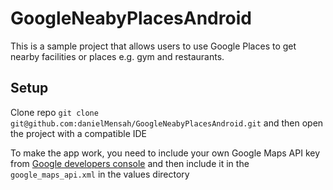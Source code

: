 # GoogleNeabyPlacesAndroid

This is a sample project that allows users to use Google Places to get nearby facilities or places e.g. gym and restaurants.

## Setup
Clone repo `git clone git@github.com:danielMensah/GoogleNeabyPlacesAndroid.git` and then open the project with a compatible IDE

To make the app work, you need to include your own Google Maps API key from [Google developers console](http://https://console.developers.google.com)
and then include it in the `google_maps_api.xml` in the values directory
